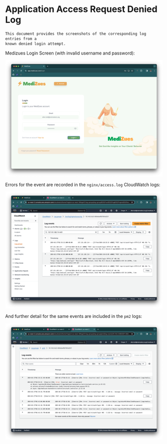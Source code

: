 # Application Access Request Denied Log

~~~admonish info
This document provides the screenshots of the corresponding log entries from a
known denied login attempt.
~~~

Medizues Login Screen (with invalid username and password):

![](application-access-request-denied-log/screenshot-1.png)

Errors for the event are recorded in the `nginx/access.log` CloudWatch logs:

![](application-access-request-denied-log/screenshot-2.png)

And further detail for the same events are included in the `pm2` logs:

![](application-access-request-denied-log/screenshot-3.png)
